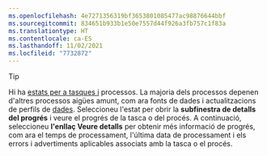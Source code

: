 ```yaml
---
ms.openlocfilehash: 4e7271356319bf3653801085477ac98876644bbf
ms.sourcegitcommit: 834651b933b1e50e7557d44f926a3fb757c1f83a
ms.translationtype: HT
ms.contentlocale: ca-ES
ms.lasthandoff: 11/02/2021
ms.locfileid: "7732872"
---
```

> [!TIP] 
> Hi ha [estats per a tasques i](../audience-insights/system.md#status-definitions) processos. La majoria dels processos depenen d'altres processos aigües amunt, com ara fonts de dades i actualitzacions de perfils de [dades](../audience-insights/system.md#refresh-processes). Seleccioneu l'estat per obrir la **subfinestra de detalls del progrés** i veure el progrés de la tasca o del procés. A continuació, seleccioneu **l'enllaç Veure detalls** per obtenir més informació de progrés, com ara el temps de processament, l'última data de processament i els errors i advertiments aplicables associats amb la tasca o el procés.
